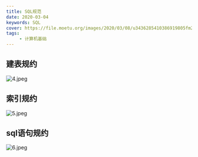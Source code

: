 ```yaml
---
title: SQL规范
date: 2020-03-04
keywords: SQL
cover: https://file.moetu.org/images/2020/03/08/u3436285410386919805fm26gp08369a0c6596ca3c8.png
tags:
     - 计算机基础
---
```


## 建表规约
![4.jpeg](https://i.loli.net/2020/03/04/FJx1vAunBkgPHcs.jpg)
<!-- more -->

## 索引规约
![5.jpeg](https://i.loli.net/2020/03/04/ZiPAd5WBC8NF3qJ.jpg)

## sql语句规约
![6.jpeg](https://i.loli.net/2020/03/04/DKI8RljuseaQxtV.jpg)